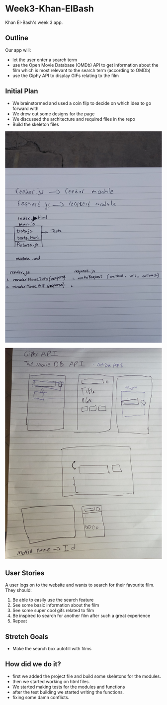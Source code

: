 # Week3-Khan-ElBash

Khan El-Bash's week 3 app.

## Outline
Our app will:
- let the user enter a search term
- use the Open Movie Database (OMDb) API to get information about the film which is most relevant to the search term (according to OMDb)
- use the Giphy API to display GIFs relating to the film

## Initial Plan
- We brainstormed and used a coin flip to decide on which idea to go forward with
- We drew out some designs for the page
- We discussed the architecture and required files in the repo
- Build the skeleton files

![alt tag](./Assets/P70307-153410.jpg)

![alt tag](./Assets/P70307-153445.jpg)

## User Stories
A user logs on to the website and wants to search for their favourite film. They should:
1. Be able to easily use the search feature
2. See some basic information about the film
3. See some super cool gifs related to film
4. Be inspired to search for another film after such a great experience
5. Repeat



## Stretch Goals
- Make the search box autofill with films

## How did we do it?
- first we added the project file and build some skeletons for the modules.
- then we started working on html files.
- We started making tests for the modules and functions
- after the test building we started writing the functions.
- fixing some damn conflicts.
